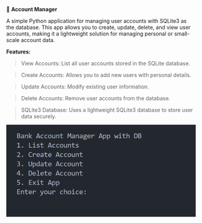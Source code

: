 📂 **Account Manager**

A simple Python application for managing user accounts with SQLite3 as the database. This app allows you to create, update, delete, and view user accounts, making it a lightweight solution for managing personal or small-scale account data.

**Features:**

> View Accounts: List all user accounts stored in the SQLite database.

> Create Accounts: Allows you to add new users with personal details.

> Update Accounts: Modify existing user information.

> Delete Accounts: Remove user accounts from the database.

> SQLite3 Database: Uses a lightweight SQLite3 database to store user data securely.

![Account Manager Screenshot](images/image.png)



